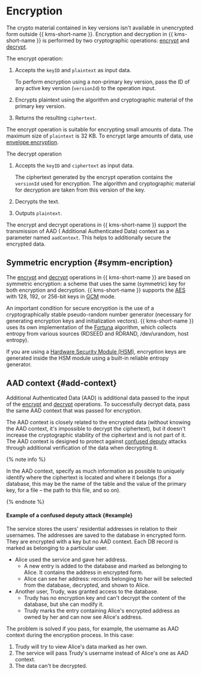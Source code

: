 # Encryption

The crypto material contained in key versions isn't available in unencrypted form outside {{ kms-short-name }}. Encryption and decryption in {{ kms-short-name }} is performed by two cryptographic operations: [encrypt](../api-ref/SymmetricCrypto/encrypt) and [decrypt](../api-ref/SymmetricCrypto/decrypt).

The encrypt operation:
1. Accepts the `keyID` and `plaintext` as input data.

   To perform encryption using a non-primary key version, pass the ID of any active key version (`versionId`) to the operation input.
1. Encrypts plaintext using the algorithm and cryptographic material of the primary key version.
1. Returns the resulting `ciphertext`.

The encrypt operation is suitable for encrypting small amounts of data. The maximum size of `plaintext` is 32 KB. To encrypt large amounts of data, use [envelope encryption](../concepts/envelope.md).

The decrypt operation
1. Accepts the `keyID` and `ciphertext` as input data.

   The ciphertext generated by the encrypt operation contains the `versionId` used for encryption. The algorithm and cryptographic material for decryption are taken from this version of the key.
1. Decrypts the text.
1. Outputs `plaintext`.

The encrypt and decrypt operations in {{ kms-short-name }} support the transmission of AAD ( Additional Authenticated Data) context as a parameter named `aadContext`. This helps to additionally secure the encrypted data.

## Symmetric encryption {#symm-encription}

The [encrypt](../api-ref/SymmetricCrypto/encrypt) and [decrypt](../api-ref/SymmetricCrypto/decrypt) operations in {{ kms-short-name }} are based on symmetric encryption: a scheme that uses the same (symmetric) key for both encryption and decryption. {{ kms-short-name }} supports the [AES](https://en.wikipedia.org/wiki/Advanced_Encryption_Standard) with 128, 192, or 256-bit keys in [GCM](https://en.wikipedia.org/wiki/Galois/Counter_Mode) mode.

An important condition for secure encryption is the use of a cryptographically stable pseudo-random number generator (necessary for generating encryption keys and initialization vectors). {{ kms-short-name }} uses its own implementation of the [Fortuna](https://en.wikipedia.org/wiki/Fortuna_(PRNG)) algorithm, which collects entropy from various sources (RDSEED and RDRAND, /dev/urandom, host entropy).

If you are using a [Hardware Security Module (HSM)](hsm.md), encryption keys are generated inside the HSM module using a built-in reliable entropy generator.

## AAD context {#add-context}

Additional Authenticated Data (AAD) is additional data passed to the input of the [encrypt](../api-ref/SymmetricCrypto/encrypt) and [decrypt](../api-ref/SymmetricCrypto/decrypt) operations. To successfully decrypt data, pass the same AAD context that was passed for encryption.

The AAD context is closely related to the encrypted data (without knowing the AAD context, it's impossible to decrypt the ciphertext), but it doesn't increase the cryptographic stability of the ciphertext and is not part of it. The AAD context is designed to protect against [confused deputy](https://en.wikipedia.org/wiki/Confused_deputy_problem) attacks through additional verification of the data when decrypting it.

{% note info %}

In the AAD context, specify as much information as possible to uniquely identify where the ciphertext is located and where it belongs (for a database, this may be the name of the table and the value of the primary key, for a file – the path to this file, and so on).

{% endnote %}

#### Example of a confused deputy attack {#example}

The service stores the users' residential addresses in relation to their usernames. The addresses are saved to the database in encrypted form. They are encrypted with a key but no AAD context. Each DB record is marked as belonging to a particular user.

* Alice used the service and gave her address.
   * A new entry is added to the database and marked as belonging to Alice. It contains the address in encrypted form.
   * Alice can see her address: records belonging to her will be selected from the database, decrypted, and shown to Alice.
* Another user, Trudy, was granted access to the database.
   * Trudy has no encryption key and can't decrypt the content of the database, but she can modify it.
   * Trudy marks the entry containing Alice's encrypted address as owned by her and can now see Alice's address.

The problem is solved if you pass, for example, the username as AAD context during the encryption process. In this case:
1. Trudy will try to view Alice's data marked as her own.
1. The service will pass Trudy's username instead of Alice's one as AAD context.
1. The data can't be decrypted.
